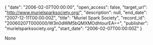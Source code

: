 {
  "date": "2006-02-07T00:00:00", 
  "open_access": false, 
  "target_url": "http://www.murielsparksociety.org/", 
  "description": null, 
  "end_date": "2007-12-11T00:00:00Z", 
  "title": "Muriel Spark Society", 
  "record_id": "20060207T000000/W3n0dWM5bQMXMOdhtourEA==", 
  "publisher": "murielsparksociety.org", 
  "start_date": "2006-02-07T00:00:00Z"
}

None